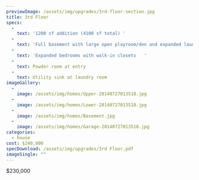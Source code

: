 ```yaml
---
previewImage: /assets/img/upgrades/3rd-floor-section.jpg
title: 3rd Floor
specs:
  - 
    text: '1200 sf addition (4100 sf total)	'
  - 
    text: 'Full basement with large open playroom/den and expanded laundry and storage rooms	'
  - 
    text: 'Expanded bedrooms with walk-in closets	'
  - 
    text: Powder room at entry
  - 
    text: Utility sink at laundry room
imageGallery:
  - 
    image: /assets/img/homes/Upper-20140727013518.jpg
  - 
    image: /assets/img/homes/Lower-20140727013518.jpg
  - 
    image: /assets/img/homes/Basement.jpg
  - 
    image: /assets/img/homes/Garage-20140727013518.jpg
categories:
  - house
cost: $240,000
specDownload: /assets/img/upgrades/3rd Floor.pdf
imageSingle: ""
---
```

<p>$230,000</p>